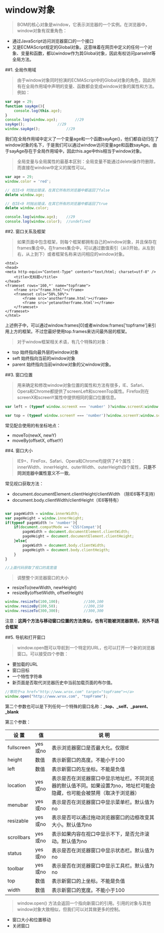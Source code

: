 # window对象

> BOM的核心对象是window，它表示浏览器的一个实例。在浏览器中，window对象有双重角色：
+ 通过JavaScript访问浏览器窗口的一个接口
+ 又是ECMAScript规定的Global对象。这意味着在网页中定义的任何一个对象、变量和函数，都以window作为其Global对象，因此有权访问parseInt等全局方法。

##1. 全局作用域

> 由于window对象同时扮演的ECMAScript中的Global对象的角色，因此所有在全局作用域中声明的变量、函数都会变成window对象的属性和方法。例如：

```javascript
var age = 29;
function sayAge(){
	console.log(this.age);
}
console.log(window.age);		//29
sayAge();				//29
window.sayAge();			//29

```

我们在全局作用域中定义了一个变量age和一个函数sayAge()，他们都自动归在了window对象的名下，于是我们可以通过window访问变量age和函数sayAge。由于sayAge存在于全局作用域中，因此this.age中this相当于window对象。

> 全局变量与全局属性的最基本区别：全局变量不能通过delete操作符删除，而直接在window中定义的属性可以。

```javascript
var age = 29;
window.color = 'red';

// 在IE<9 时抛出错误，在其它所有的浏览器中都返回了false
delete window.age;

// 在IE<9 时抛出错误，在其它所有的浏览器中都返回了true
delete window.color;

console.log(window.age);	//29
console.log(window.color);	//undefined

```

##2. 窗口关系及框架

> 如果页面中包含框架，则每个框架都拥有自己的window对象，并且保存在frames集合中。在frames集合中，可以通过数值索引（从0开始，从左到右，从上到下）或者框架名称来访问相应的window对象。

```
<html>
<head>
<meta http-equiv="Content-Type" content="text/html; charset=utf-8" /> 
	<title>无标题</title>
</head>
<frameset rows='160,*' name="topframe">
	<frame src="frame.html"></frame>
	<frameset cols="50%,50%">
		<frame src='anotherframe.html'></frame>
		<frame src='yetanotherframe.html'></frame>
	</frameset>
</frameset>
</html>

```

上述例子中，可以通过window.frames[0]或者window.frames['topframe']来引用上方的框架。不过您最好使用top.frames来访问最外层的框架。

> 对于window框架相关术语，有几个特殊的对象：
+ top 始终指向最外层的window对象
+ seft 始终指向当前的window对象
+ parent 始终指向当前window对象的父window对象。


##3. 窗口位置

> 用来确定和修改window对象位置的属性和方法有很多，IE、Safari、Opera和Chrome都提供了screenLeft和screenTop属性。Firefox则在screenX和screenY属性中提供相同的窗口位置信息。

```javascript
var left = (typeof window.screenX === 'number' )?window.screenX:window.screenLeft;

var top = (typeof window.screenY === 'number')?window.screenY:window.screenTop;

```

常见配合使用的有坐标地点：
+ moveTo(newX, newY)
+ moveBy(offsetX, offsetY)

##4. 窗口大小

> IE9+、FireFox、Safari、Opera和Chrome均提供了4个属性：innerWidth、innerHeight、outerWidth、outerHeigth四个属性，**只是不同浏览器中属性意义不一致**。

常见视口获取方法：
+ document.documentElement.clientHeight/clientWidth （除IE6等不支持）
+ document.body.clientWidth/clientHeight（IE6等特有）

```javascript

var pageWidth = window.innerWidth;
var pageHeight = window.innerHeight;
if(typeof pageWidth != 'number'){
	if(document.compatMode == 'CSS!Compat'){
		pageWidth = document.documentElement.clientWidth;
		pageHeight = document.documentElement.clientHeight;
	}else{
		pageWidth = document.body.clientWidth;
		pageHeigth = document.body.clientHeigth;
	}
}

//上面代码获取了视口的高宽值
```

> 调整整个浏览器窗口的大小
+ resizeTo(newWidth, newHeight)
+ resizeBy(offsetWidth, offsetHeigth)

```javascript
window.resizeTo(100,100);			//100,100
window.resizeBy(100,50);			//200,150
window.resizeTo(300,300);			//300,300
```

注意：**这两个方法与移动窗口位置的方法类似，也有可能被浏览器禁用，另外不适合框架**

##5. 导航和打开窗口

> window.open既可以导航到一个特定的URL，也可以打开一个新的浏览器窗口。可以接受四个参数：
+ 要加载的URL
+ 窗口目标
+ 一个特性字符串
+ 新页面是否取代浏览器历史中当前加载页面的布尔值。

```javascript
//等同于<a href="http://www.wrox.com" target="topFrame"></a>
window.open("http://www.wrox.com", "topFrame");
```

第二个参数也可以是下列任何一个特殊的窗口名称：**_top、_self、_parent、_blank**

第三个参数：


|                             设 置                 |                                    值                                      |                         说 明                  |
|---------------------------------------|--------------------------------------------------------|---------------------------------------------|
| fullscreen                                              |                     yes或no                |表示浏览器窗口是否最大化。仅限IE              |
| height                                                    |数值                              |  表示新窗口的高度。不能小于100             |
| left                                                          |数值                             |  表示新窗口的左坐标。不能是负值             |
|location                                                  | yes或no                      |  表示是否在浏览器窗口中显示地址栏。不同浏览器的默认值不同。如果设置为no，地址栏可能会隐藏，也可能会被禁用（取决于浏览器）             |
| menubar                                               |yes或no                      |  表示是否在浏览器窗口中显示菜单栏。默认值为no             |
| resizable                                               | yes或no                      |  表示是否可以通过拖动浏览器窗口的边框改变其大小。默认值为no             |
| scrollbars                                              |yes或no                      |  表示如果内容在视口中显示不下，是否允许滚动。默认值为no             |
| status                                                    |yes或no                      |  表示是否在浏览器窗口中显示状态栏。默认值为no             |
| toolbar                                                  | yes或no                      |  表示是否在浏览器窗口中显示工具栏。默认值为no             |
|  top                                                       | 数值                            |  表示新窗口的上坐标。不能是负值             |
|  width                                                    |数值                            | 表示新窗口的宽度。不能小于100             |


> window.open() 方法会返回一个指向新窗口的引用。引用的对象与其他window对象大致相似，但我们可以对其做更多的控制。
+ 窗口大小和位置移动
+ 关闭窗口
